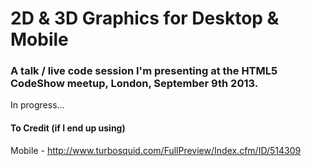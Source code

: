 2D & 3D Graphics for Desktop & Mobile
=====================================

### A talk / live code session I'm presenting at the HTML5 CodeShow meetup, London, September 9th 2013.

In progress...


#### To Credit (if I end up using)

Mobile - http://www.turbosquid.com/FullPreview/Index.cfm/ID/514309


